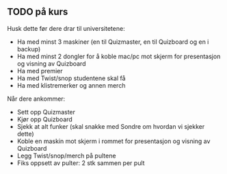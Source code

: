 ## TODO på kurs

Husk dette før dere drar til universitetene:
- Ha med minst 3 maskiner (en til Quizmaster, en til Quizboard og en i backup)
- Ha med minst 2 dongler for å koble mac/pc mot skjerm for presentasjon og visning av Quizboard
- Ha med premier
- Ha med Twist/snop studentene skal få
- Ha med klistremerker og annen merch

Når dere ankommer:
- Sett opp Quizmaster
- Kjør opp Quizboard
- Sjekk at alt funker (skal snakke med Sondre om hvordan vi sjekker dette)
- Koble en maskin mot skjerm i rommet for presentasjon og visning av Quizboard
- Legg Twist/snop/merch på pultene
- Fiks oppsett av pulter: 2 stk sammen per pult

